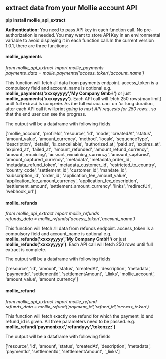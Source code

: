 ## extract data from your Mollie account API
  
**pip install mollie_api_extract** 
  
**Authentication:** You need to pass API key in each function call. No pre-authorization is needed. You may want to store API Key in an environmental variable to avoid displaying it in each function call. In the current version 1.0.1, there are three functions:

#### mollie_payments

*from mollie_api_extract import mollie_payments*  
*payments_data = mollie_payments('access_token','account_name')* 

This function will fetch all data from payments endpoint. access_token is a compulsory field and account_name is optional e.g. **mollie_payments('xxxxyyyyy','My Company GmbH')** or just **mollie_payments('xxxxyyyyy')**. Each API call will fetch 250 rows(max limit) until full extract is complete. As the full extract can run for long duration, after each API call it will print *going to next API requests for 250 rows..* so that the end user can see the progress.  

The output will be a dataframe with following fields:  

['mollie_account', 'profileId', 'resource', 'id', 'mode', 'createdAt',
       'status', 'amount_value', 'amount_currency', 'method', 'locale',
       'sequenceType', 'description', 'details', 'is_cancellable',
       'authorized_at', 'paid_at', 'expires_at', 'expired_at', 'failed_at',
       'amount_refunded', 'amount_refund_currency', 'amount_remaining',
       'amount_remaining_currency', 'amount_captured',
       'amount_captured_currency', 'metadata', 'metadata_order_id',
       'metadata_refund_token', 'metadata_customer_id',
       'restricted_to_country', 'country_code', 'settlement_id', 'customer_id',
       'mandate_id', 'subscription_id', 'order_id',
       'application_fee_amount_value', 'application_fee_amount_currency',
       'application_fee_description', 'settlement_amount',
       'settlement_amount_currency', 'links', 'redirectUrl', 'webhook_url']
       
#### mollie_refunds

*from mollie_api_extract import mollie_refunds*  
*refunds_data = mollie_refunds('access_token','account_name')* 

This function will fetch all data from refunds endpoint. access_token is a compulsory field and account_name is optional e.g. **mollie_refunds('xxxxyyyyy','My Company GmbH')** or just **mollie_refunds('xxxxyyyyy')**. Each API call will fetch 250 rows until full extract is complete.

The output will be a dataframe with following fields:  

['resource', 'id', 'amount', 'status', 'createdAt', 'description',
       'metadata', 'paymentId', 'settlementId', 'settlementAmount', '_links',
       'mollie_account', 'amount_value', 'amount_currency']
       
#### mollie_refund

*from mollie_api_extract import mollie_refund*  
*refunds_data = mollie_refund('payment_id','refund_id','access_token')* 


This function will fetch exactly one refund for which the payment_id and refund_id is given. All three parameters need to be passed. e.g.  **mollie_refund('paymentxxx','refundyyy','tokenzzz')**  

The output will be a dataframe with following fields:

['resource', 'id', 'amount', 'status', 'createdAt', 'description',
       'metadata', 'paymentId', 'settlementId', 'settlementAmount', '_links']


